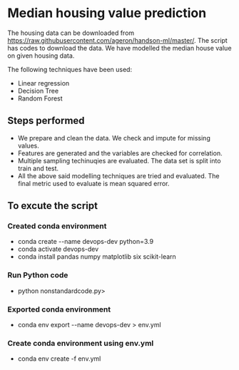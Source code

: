 # Median housing value prediction

The housing data can be downloaded from https://raw.githubusercontent.com/ageron/handson-ml/master/. The script has codes to download the data. We have modelled the median house value on given housing data. 

The following techniques have been used: 

 - Linear regression
 - Decision Tree
 - Random Forest

## Steps performed
 - We prepare and clean the data. We check and impute for missing values.
 - Features are generated and the variables are checked for correlation.
 - Multiple sampling techinuqies are evaluated. The data set is split into train and test.
 - All the above said modelling techniques are tried and evaluated. The final metric used to evaluate is mean squared error.

## To excute the script
 ### Created conda environment
  - conda create --name devops-dev python=3.9
  - conda activate devops-dev
  - conda install pandas numpy matplotlib six scikit-learn

 ### Run Python code
  - python nonstandardcode.py>

 ### Exported conda environment
  - conda env export --name devops-dev > env.yml

 ### Create conda environment using env.yml
  - conda env create -f env.yml
